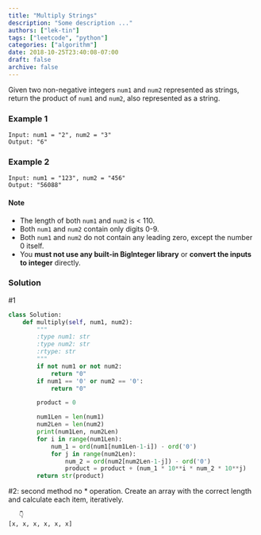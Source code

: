 ```yaml
---
title: "Multiply Strings"
description: "Some description ..."
authors: ["lek-tin"]
tags: ["leetcode", "python"]
categories: ["algorithm"]
date: 2018-10-25T23:40:08-07:00
draft: false
archive: false
---
```

Given two non-negative integers `num1` and `num2` represented as strings, return the product of `num1` and `num2`, also represented as a string.

### Example 1
```
Input: num1 = "2", num2 = "3"
Output: "6"
```
### Example 2
```
Input: num1 = "123", num2 = "456"
Output: "56088"
```
#### Note
- The length of both `num1` and `num2` is < 110.
- Both `num1` and `num2` contain only digits 0-9.
- Both `num1` and `num2` do not contain any leading zero, except the number 0 itself.
- You **must not use any built-in BigInteger library** or **convert the inputs to integer** directly.
### Solution
#1
```python
class Solution:
    def multiply(self, num1, num2):
        """
        :type num1: str
        :type num2: str
        :rtype: str
        """
        if not num1 or not num2:
            return "0"
        if num1 == '0' or num2 == '0':
            return "0"

        product = 0

        num1Len = len(num1)
        num2Len = len(num2)
        print(num1Len, num2Len)
        for i in range(num1Len):
            num_1 = ord(num1[num1Len-1-i]) - ord('0')
            for j in range(num2Len):
                num_2 = ord(num2[num2Len-1-j]) - ord('0')
                product = product + (num_1 * 10**i * num_2 * 10**j)
        return str(product)
```
#2: second method
no * operation. Create an array with the correct length and calculate each item, iteratively.
``` 
   👇
[x, x, x, x, x, x]
```